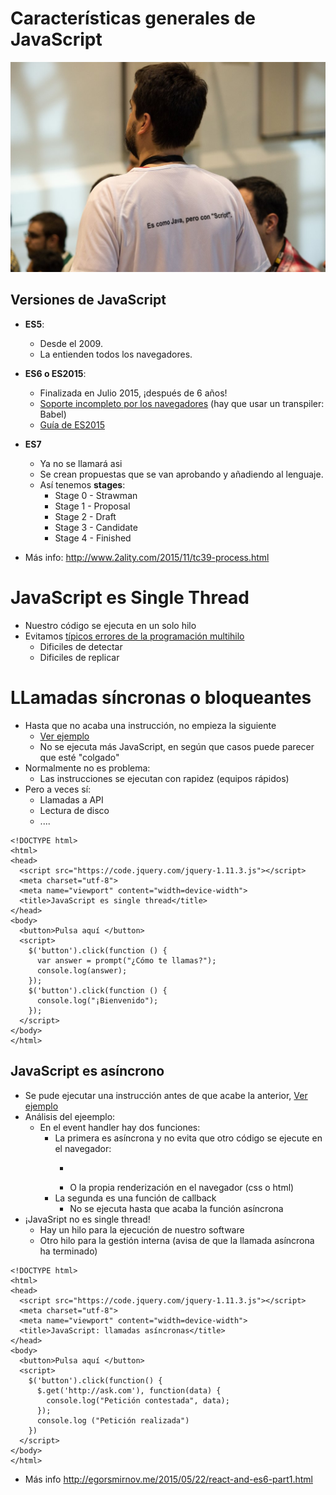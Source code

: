 # Características generales de JavaScript



![](javascript.jpg)


## Versiones de JavaScript
- **ES5**: 
  - Desde el 2009. 
  - La entienden todos los navegadores.
- **ES6 o ES2015**: 
  - Finalizada en Julio 2015, ¡después de 6 años!
  - [Soporte incompleto por los navegadores](http://kangax.github.io/compat-table/es6/) (hay que usar un transpiler: Babel)
  - [Guía de ES2015](http://babeljs.io/docs/learn-es2015/)


- **ES7** 
  - Ya no se llamará asi
  - Se crean propuestas que se van aprobando y añadiendo al lenguaje.
  - Así tenemos **stages**:
    - Stage 0 - Strawman
    - Stage 1 - Proposal
    - Stage 2 - Draft
    - Stage 3 - Candidate
    - Stage 4 - Finished

- Más info: http://www.2ality.com/2015/11/tc39-process.html


# JavaScript es Single Thread
- Nuestro código se ejecuta en un solo hilo
- Evitamos [típicos errores de la programación multihilo](http://stackoverflow.com/questions/499634/how-to-detect-and-debug-multi-threading-problems)
    - Dificiles de detectar
    - Dificiles de replicar


# LLamadas síncronas o bloqueantes
- Hasta que no acaba una instrucción, no empieza la siguiente
    - [Ver ejemplo](https://jsbin.com/fuzofi/edit?html,console,output)
    - No se ejecuta más JavaScript, en según que casos puede parecer que esté "colgado"
- Normalmente no es problema:
    - Las instrucciones se ejecutan con rapidez (equipos rápidos)
- Pero a veces sí:
    - Llamadas a API
    - Lectura de disco
    - ....

```
<!DOCTYPE html>
<html>
<head>
  <script src="https://code.jquery.com/jquery-1.11.3.js"></script>
  <meta charset="utf-8">
  <meta name="viewport" content="width=device-width">
  <title>JavaScript es single thread</title>
</head>
<body>
  <button>Pulsa aquí </button>
  <script>
    $('button').click(function () {
      var answer = prompt("¿Cómo te llamas?");
      console.log(answer);  
    });
    $('button').click(function () {
      console.log("¡Bienvenido");  
    });
  </script>
</body>
</html>
```


## JavaScript es asíncrono
- Se pude ejecutar una instrucción antes de que acabe la anterior, [Ver ejemplo](https://jsbin.com/hukenok/edit?html,console,output)
- Análisis del ejeemplo:
    - En el event handler hay dos funciones:
        - La primera es asíncrona y no evita que otro código se ejecute en el navegador:
            - ```console.log ("Petición realizada")
            - O la propia renderización en el navegador (css o html)
        - La segunda es una función de callback
            - No se ejecuta hasta que acaba la función asíncrona
- ¡JavaSript no es single thread!
    - Hay un hilo para la ejecución de nuestro software
    - Otro hilo para la gestión interna (avisa de que la llamada asíncrona ha terminado)


``` 
<!DOCTYPE html>
<html>
<head>
  <script src="https://code.jquery.com/jquery-1.11.3.js"></script>
  <meta charset="utf-8">
  <meta name="viewport" content="width=device-width">
  <title>JavaScript: llamadas asíncronas</title>
</head>
<body>
  <button>Pulsa aquí </button>
  <script>
    $('button').click(function() {
      $.get('http://ask.com'), function(data) {
        console.log("Petición contestada", data);
      });
      console.log ("Petición realizada")
    })
  </script>
</body>
</html>
```

- Más info http://egorsmirnov.me/2015/05/22/react-and-es6-part1.html
